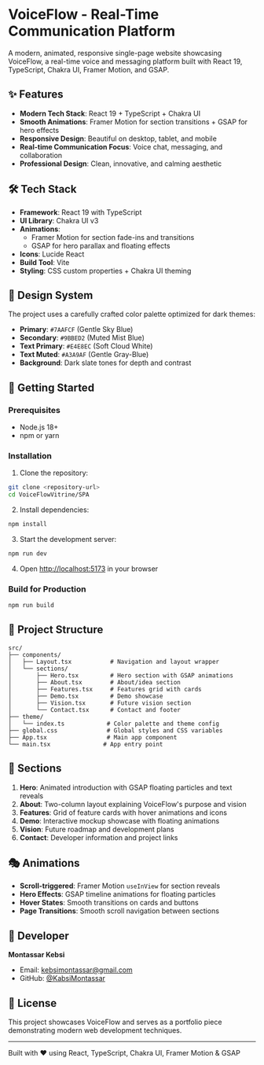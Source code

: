 # VoiceFlow - Real-Time Communication Platform

A modern, animated, responsive single-page website showcasing VoiceFlow, a real-time voice and messaging platform built with React 19, TypeScript, Chakra UI, Framer Motion, and GSAP.

## ✨ Features

- **Modern Tech Stack**: React 19 + TypeScript + Chakra UI
- **Smooth Animations**: Framer Motion for section transitions + GSAP for hero effects
- **Responsive Design**: Beautiful on desktop, tablet, and mobile
- **Real-time Communication Focus**: Voice chat, messaging, and collaboration
- **Professional Design**: Clean, innovative, and calming aesthetic

## 🛠️ Tech Stack

- **Framework**: React 19 with TypeScript
- **UI Library**: Chakra UI v3
- **Animations**: 
  - Framer Motion for section fade-ins and transitions
  - GSAP for hero parallax and floating effects
- **Icons**: Lucide React
- **Build Tool**: Vite
- **Styling**: CSS custom properties + Chakra UI theming

## 🎨 Design System

The project uses a carefully crafted color palette optimized for dark themes:

- **Primary**: `#7AAFCF` (Gentle Sky Blue)
- **Secondary**: `#9BBED2` (Muted Mist Blue)
- **Text Primary**: `#E4E8EC` (Soft Cloud White)
- **Text Muted**: `#A3A9AF` (Gentle Gray-Blue)
- **Background**: Dark slate tones for depth and contrast

## 🚀 Getting Started

### Prerequisites

- Node.js 18+ 
- npm or yarn

### Installation

1. Clone the repository:
```bash
git clone <repository-url>
cd VoiceFlowVitrine/SPA
```

2. Install dependencies:
```bash
npm install
```

3. Start the development server:
```bash
npm run dev
```

4. Open [http://localhost:5173](http://localhost:5173) in your browser

### Build for Production

```bash
npm run build
```

## 📁 Project Structure

```
src/
├── components/
│   ├── Layout.tsx           # Navigation and layout wrapper
│   └── sections/
│       ├── Hero.tsx         # Hero section with GSAP animations
│       ├── About.tsx        # About/idea section
│       ├── Features.tsx     # Features grid with cards
│       ├── Demo.tsx         # Demo showcase
│       ├── Vision.tsx       # Future vision section
│       └── Contact.tsx      # Contact and footer
├── theme/
│   └── index.ts            # Color palette and theme config
├── global.css              # Global styles and CSS variables
├── App.tsx                 # Main app component
└── main.tsx               # App entry point
```

## 🎯 Sections

1. **Hero**: Animated introduction with GSAP floating particles and text reveals
2. **About**: Two-column layout explaining VoiceFlow's purpose and vision  
3. **Features**: Grid of feature cards with hover animations and icons
4. **Demo**: Interactive mockup showcase with floating animations
5. **Vision**: Future roadmap and development plans
6. **Contact**: Developer information and project links

## 🎭 Animations

- **Scroll-triggered**: Framer Motion `useInView` for section reveals
- **Hero Effects**: GSAP timeline animations for floating particles
- **Hover States**: Smooth transitions on cards and buttons
- **Page Transitions**: Smooth scroll navigation between sections

## 👤 Developer

**Montassar Kebsi**
- Email: kebsimontassar@gmail.com
- GitHub: [@KabsiMontassar](https://github.com/KabsiMontassar)

## 📄 License

This project showcases VoiceFlow and serves as a portfolio piece demonstrating modern web development techniques.

---

Built with ❤️ using React, TypeScript, Chakra UI, Framer Motion & GSAP
